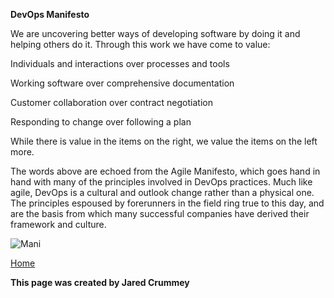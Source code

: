 **DevOps Manifesto**

We are uncovering better ways of developing
software by doing it and helping others do it.
Through this work we have come to value:

Individuals and interactions over processes and tools

Working software over comprehensive documentation

Customer collaboration over contract negotiation

Responding to change over following a plan

While there is value in the items on the right,
we value the items on the left more.

The words above are echoed from the Agile Manifesto, which goes hand in hand with many of the principles involved in DevOps practices. Much like agile, DevOps is a cultural and outlook change rather than a physical one. The principles espoused by forerunners in the field ring true to this day, and are the basis from which many successful companies have derived their framework and culture. 

![Mani](https://external-content.duckduckgo.com/iu/?u=https%3A%2F%2Fwww.neotys.com%2Fblog%2Fwp-content%2Fuploads%2F2018%2F05%2FAgile_DevOps_Transformation.jpg&f=1&nofb=1)

[Home](index.md)

**This page was created by Jared Crummey**